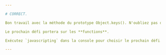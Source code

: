 ```yaml
---

# CORRECT.

Bon travail avec la méthode du prototype Object.keys(). N'oubliez pas de l'utiliser lorsque vous devez lister les clés d'un objet.

Le prochain défi portera sur les **functions**.

Exécutez `javascripting` dans la console pour choisir le prochain défi.

---
```

